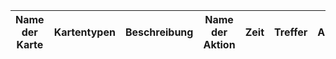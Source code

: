 | Name der Karte | Kartentypen | Beschreibung | Name der Aktion | Zeit | Treffer | Aktion | Tempo | Zerstoerungseffekt |
| --- | --- | --- | --- | --- | --- | --- | --- | --- |